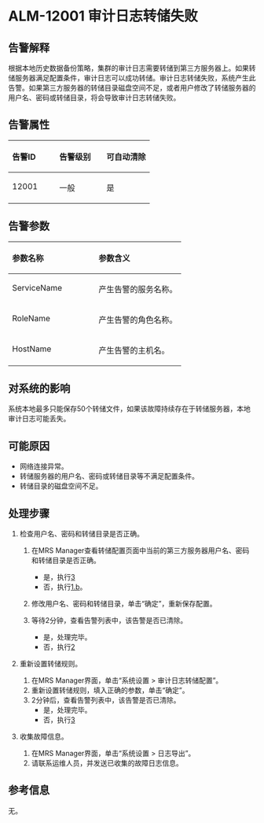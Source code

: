 # ALM-12001 审计日志转储失败<a name="ZH-CN_TOPIC_0093195020"></a>

## 告警解释<a name="zh-cn_topic_0035446123_section5801291012649"></a>

根据本地历史数据备份策略，集群的审计日志需要转储到第三方服务器上。如果转储服务器满足配置条件，审计日志可以成功转储。审计日志转储失败，系统产生此告警。如果第三方服务器的转储目录磁盘空间不足，或者用户修改了转储服务器的用户名、密码或转储目录，将会导致审计日志转储失败。

## 告警属性<a name="zh-cn_topic_0035446123_section6327937412723"></a>

<a name="zh-cn_topic_0035446123_table2512725115421"></a>
<table><thead align="left"><tr id="zh-cn_topic_0035446123_row53156835115421"><th class="cellrowborder" valign="top" width="33.33333333333333%" id="mcps1.1.4.1.1"><p id="zh-cn_topic_0035446123_p7738239115421"><a name="zh-cn_topic_0035446123_p7738239115421"></a><a name="zh-cn_topic_0035446123_p7738239115421"></a><strong id="zh-cn_topic_0035446123_b63911781115421"><a name="zh-cn_topic_0035446123_b63911781115421"></a><a name="zh-cn_topic_0035446123_b63911781115421"></a>告警ID</strong></p>
</th>
<th class="cellrowborder" valign="top" width="33.33333333333333%" id="mcps1.1.4.1.2"><p id="zh-cn_topic_0035446123_p33502877115421"><a name="zh-cn_topic_0035446123_p33502877115421"></a><a name="zh-cn_topic_0035446123_p33502877115421"></a><strong id="zh-cn_topic_0035446123_b27316362115421"><a name="zh-cn_topic_0035446123_b27316362115421"></a><a name="zh-cn_topic_0035446123_b27316362115421"></a>告警级别</strong></p>
</th>
<th class="cellrowborder" valign="top" width="33.33333333333333%" id="mcps1.1.4.1.3"><p id="zh-cn_topic_0035446123_p37136840115421"><a name="zh-cn_topic_0035446123_p37136840115421"></a><a name="zh-cn_topic_0035446123_p37136840115421"></a><strong id="zh-cn_topic_0035446123_b64372676115421"><a name="zh-cn_topic_0035446123_b64372676115421"></a><a name="zh-cn_topic_0035446123_b64372676115421"></a>可自动清除</strong></p>
</th>
</tr>
</thead>
<tbody><tr id="zh-cn_topic_0035446123_row4465634115421"><td class="cellrowborder" valign="top" width="33.33333333333333%" headers="mcps1.1.4.1.1 "><p id="zh-cn_topic_0035446123_p17319807115421"><a name="zh-cn_topic_0035446123_p17319807115421"></a><a name="zh-cn_topic_0035446123_p17319807115421"></a>12001</p>
</td>
<td class="cellrowborder" valign="top" width="33.33333333333333%" headers="mcps1.1.4.1.2 "><p id="zh-cn_topic_0035446123_p42017992115421"><a name="zh-cn_topic_0035446123_p42017992115421"></a><a name="zh-cn_topic_0035446123_p42017992115421"></a>一般</p>
</td>
<td class="cellrowborder" valign="top" width="33.33333333333333%" headers="mcps1.1.4.1.3 "><p id="zh-cn_topic_0035446123_p65583973115421"><a name="zh-cn_topic_0035446123_p65583973115421"></a><a name="zh-cn_topic_0035446123_p65583973115421"></a>是</p>
</td>
</tr>
</tbody>
</table>

## 告警参数<a name="zh-cn_topic_0035446123_section3159423212734"></a>

<a name="zh-cn_topic_0035446123_table30117144115421"></a>
<table><thead align="left"><tr id="zh-cn_topic_0035446123_row57461433115421"><th class="cellrowborder" valign="top" width="50%" id="mcps1.1.3.1.1"><p id="zh-cn_topic_0035446123_p16132431115421"><a name="zh-cn_topic_0035446123_p16132431115421"></a><a name="zh-cn_topic_0035446123_p16132431115421"></a><strong id="zh-cn_topic_0035446123_b5867174115421"><a name="zh-cn_topic_0035446123_b5867174115421"></a><a name="zh-cn_topic_0035446123_b5867174115421"></a>参数名称</strong></p>
</th>
<th class="cellrowborder" valign="top" width="50%" id="mcps1.1.3.1.2"><p id="zh-cn_topic_0035446123_p1954792115421"><a name="zh-cn_topic_0035446123_p1954792115421"></a><a name="zh-cn_topic_0035446123_p1954792115421"></a><strong id="zh-cn_topic_0035446123_b35203309115421"><a name="zh-cn_topic_0035446123_b35203309115421"></a><a name="zh-cn_topic_0035446123_b35203309115421"></a>参数含义</strong></p>
</th>
</tr>
</thead>
<tbody><tr id="zh-cn_topic_0035446123_row31742074115421"><td class="cellrowborder" valign="top" width="50%" headers="mcps1.1.3.1.1 "><p id="zh-cn_topic_0035446123_p6825667115421"><a name="zh-cn_topic_0035446123_p6825667115421"></a><a name="zh-cn_topic_0035446123_p6825667115421"></a>ServiceName</p>
</td>
<td class="cellrowborder" valign="top" width="50%" headers="mcps1.1.3.1.2 "><p id="zh-cn_topic_0035446123_p9497772115421"><a name="zh-cn_topic_0035446123_p9497772115421"></a><a name="zh-cn_topic_0035446123_p9497772115421"></a>产生告警的服务名称。</p>
</td>
</tr>
<tr id="zh-cn_topic_0035446123_row8379729115421"><td class="cellrowborder" valign="top" width="50%" headers="mcps1.1.3.1.1 "><p id="zh-cn_topic_0035446123_p12618964115421"><a name="zh-cn_topic_0035446123_p12618964115421"></a><a name="zh-cn_topic_0035446123_p12618964115421"></a>RoleName</p>
</td>
<td class="cellrowborder" valign="top" width="50%" headers="mcps1.1.3.1.2 "><p id="zh-cn_topic_0035446123_p3558027115421"><a name="zh-cn_topic_0035446123_p3558027115421"></a><a name="zh-cn_topic_0035446123_p3558027115421"></a>产生告警的角色名称。</p>
</td>
</tr>
<tr id="zh-cn_topic_0035446123_row27868083115421"><td class="cellrowborder" valign="top" width="50%" headers="mcps1.1.3.1.1 "><p id="zh-cn_topic_0035446123_p61819177115421"><a name="zh-cn_topic_0035446123_p61819177115421"></a><a name="zh-cn_topic_0035446123_p61819177115421"></a>HostName</p>
</td>
<td class="cellrowborder" valign="top" width="50%" headers="mcps1.1.3.1.2 "><p id="zh-cn_topic_0035446123_p64440391115421"><a name="zh-cn_topic_0035446123_p64440391115421"></a><a name="zh-cn_topic_0035446123_p64440391115421"></a>产生告警的主机名。</p>
</td>
</tr>
</tbody>
</table>

## 对系统的影响<a name="zh-cn_topic_0035446123_section1734941912813"></a>

系统本地最多只能保存50个转储文件，如果该故障持续存在于转储服务器，本地审计日志可能丢失。

## 可能原因<a name="zh-cn_topic_0035446123_section5260413512818"></a>

-   网络连接异常。
-   转储服务器的用户名、密码或转储目录等不满足配置条件。
-   转储目录的磁盘空间不足。

## 处理步骤<a name="zh-cn_topic_0035446123_section1962655312825"></a>

1.  检查用户名、密码和转储目录是否正确。
    1.  在MRS Manager查看转储配置页面中当前的第三方服务器用户名、密码和转储目录是否正确。
        -   是，执行[3](#zh-cn_topic_0035446123_li2924012813025)
        -   否，执行[1.b](#zh-cn_topic_0035446123_li56668375121446)。

    2.  <a name="zh-cn_topic_0035446123_li56668375121446"></a>修改用户名、密码和转储目录，单击“确定”，重新保存配置。
    3.  等待2分钟，查看告警列表中，该告警是否已清除。
        -   是，处理完毕。
        -   否，执行[2](#zh-cn_topic_0035446123_li5748176314415)


2.  <a name="zh-cn_topic_0035446123_li5748176314415"></a>重新设置转储规则。
    1.  在MRS Manager界面，单击“系统设置 \> 审计日志转储配置”。
    2.  重新设置转储规则，填入正确的参数，单击“确定”。
    3.  2分钟后，查看告警列表中，该告警是否已清除。
        -   是，处理完毕。
        -   否，执行[3](#zh-cn_topic_0035446123_li2924012813025)


3.  <a name="zh-cn_topic_0035446123_li2924012813025"></a>收集故障信息。
    1.  在MRS Manager界面，单击“系统设置 \> 日志导出”。
    2.  请联系运维人员，并发送已收集的故障日志信息。


## 参考信息<a name="zh-cn_topic_0035446123_section4097700613041"></a>

无。

